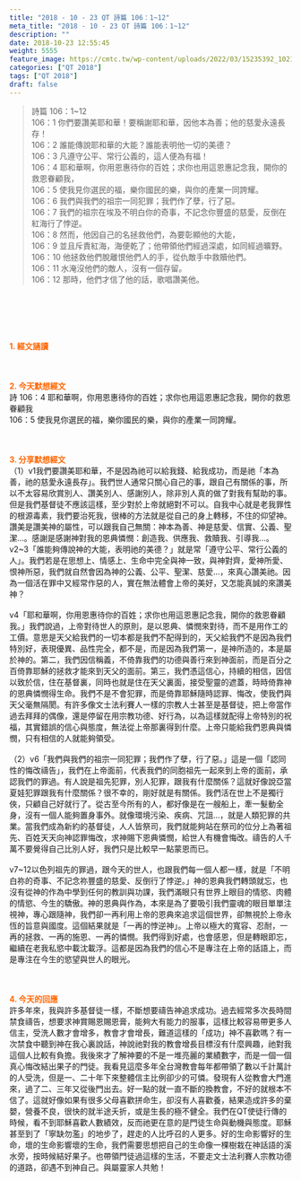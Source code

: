 ```yaml
---
title: "2018 - 10 - 23 QT 詩篇 106：1~12"
meta_title: "2018 - 10 - 23 QT 詩篇 106：1~12"
description: ""
date: 2018-10-23 12:55:45
weight: 5555
feature_image: https://cmtc.tw/wp-content/uploads/2022/03/15235392_10211799862337740_180693556567566654_o-1.webp
categories: ["QT 2018"]
tags: ["QT 2018"]
draft: false
---
```


<blockquote>詩篇 106：1~12<br />
106：1 你們要讚美耶和華！要稱謝耶和華，因他本為善；他的慈愛永遠長存！<br />
106：2 誰能傳說耶和華的大能？誰能表明他一切的美德？<br />
106：3 凡遵守公平、常行公義的，這人便為有福！<br />
106：4 耶和華啊，你用恩惠待你的百姓；求你也用這恩惠記念我，開你的救恩眷顧我，<br />
106：5 使我見你選民的福，樂你國民的樂，與你的產業一同誇耀。<br />
106：6 我們與我們的祖宗一同犯罪；我們作了孽，行了惡。<br />
106：7 我們的祖宗在埃及不明白你的奇事，不記念你豐盛的慈愛，反倒在紅海行了悖逆。<br />
106：8 然而，他因自己的名拯救他們，為要彰顯他的大能，<br />
106：9 並且斥責紅海，海便乾了；他帶領他們經過深處，如同經過曠野。<br />
106：10 他拯救他們脫離恨他們人的手，從仇敵手中救贖他們。<br />
106：11 水淹沒他們的敵人，沒有一個存留。<br />
106：12 那時，他們才信了他的話，歌唱讚美他。</blockquote><br />
&nbsp;<br />
<br />
&nbsp;<br />
<br />
<span style="color: #ff6600;"><strong>1. </strong><strong>經文誦讀</strong></span><br />
<br />
<span style="color: #ff6600;"><strong> </strong></span><br />
<br />
<span style="color: #ff6600;"><strong>2. 今天默想</strong><strong>經文<br />
</strong></span>詩 106：4 耶和華啊，你用恩惠待你的百姓；求你也用這恩惠記念我，開你的救恩眷顧我<br />
106：5 使我見你選民的福，樂你國民的樂，與你的產業一同誇耀。<br />
<br />
&nbsp;<br />
<br />
<span style="color: #ff6600;"><strong>3. 分享默想經文<br />
</strong></span>（1）v1我們要讚美耶和華，不是因為祂可以給我錢、給我成功，而是祂「本為善，祂的慈愛永遠長存」。我們世人通常只關心自己的事，跟自己有關係的事，所以不太容易欣賞別人、讚美別人、感謝別人，除非別人真的做了對我有幫助的事。但是我們基督徒不應該這樣，至少對於上帝就絕對不可以。自我中心就是老我罪性的根源毒素，我們要治死我，很棒的方法就是從自己的身上轉移，不住的仰望神。讚美是讚美神的屬性，可以跟我自己無關：神本為善、神是慈愛、信實、公義、聖潔…。感謝是感謝神對我的恩典憐憫：創造我、供應我、救贖我、引導我…。v2~3「誰能夠傳說神的大能，表明祂的美德？」就是常「遵守公平、常行公義的人」。我們若是在思想上、情感上、生命中完全與神一致，與神對齊，愛神所愛、恨神所惡，我們就自然會因為神的公義、公平、聖潔、慈愛…，來真心讚美祂。因為一個活在罪中又經常作惡的人，實在無法體會上帝的美好，又怎能真誠的來讚美神？<br />
<br />
v4「耶和華啊，你用恩惠待你的百姓；求你也用這恩惠記念我，開你的救恩眷顧我。」我們說過，上帝對待世人的原則，是以恩典、憐憫來對待，而不是用作工的工價。意思是天父給我們的一切本都是我們不配得到的，天父給我們不是因為我們特別好，表現優異、品性完全，都不是，而是因為我們第一，是神所造的，本是屬於神的。第二，我們因信稱義，不倚靠我們的功德與善行來到神面前，而是百分之百倚靠耶穌的拯救才能來到天父的面前。第三，我們憑這信心，持續的相信，因信以致於信，住在基督裏，同時也就是住在天父裏面，接受聖靈的遮蓋，時時倚靠神的恩典憐憫得生命。我們不是不會犯罪，而是倚靠耶穌隨時認罪、悔改，使我們與天父毫無隔閡。有許多像文士法利賽人一樣的宗教人士甚至是基督徒，把上帝當作過去拜拜的偶像，還是停留在用宗教功德、好行為，以為這樣就配得上帝特別的祝福，其實錯誤的信心與態度，無法從上帝那裏得到什麼。上帝只能給我們恩典與憐憫，只有相信的人就能夠領受。<br />
<br />
（2）v6「我們與我們的祖宗一同犯罪；我們作了孽，行了惡。」這是一個「認同性的悔改禱告」，我們在上帝面前，代表我們的同胞祖先一起來到上帝的面前，承認我們的罪過。有人說是祖先犯罪，別人犯罪，跟我有什麼關係？這就好像說亞當夏娃犯罪跟我有什麼關係？很不幸的，剛好就是有關係。我們活在世上不是獨行俠，只顧自己好就行了。從古至今所有的人，都好像是在一艘船上，牽一髮動全身，沒有一個人能夠置身事外。就像環境污染、疾病、咒詛…，就是人類犯罪的共業。當我們成為新約的基督徒，人人皆祭司，我們就能夠站在祭司的位分上為著祖先、百姓天天向神認罪悔改，求神賜下恩典憐憫，給世人有機會悔改。禱告的人千萬不要覺得自己比別人好，我們只是比較早一點蒙恩而已。<br />
<br />
v7~12以色列祖先的罪過，跟今天的世人，也跟我們每一個人都一樣，就是「不明白祢的奇事、不記念祢豐盛的慈愛、反倒行了悖逆。」神的恩典我們轉頭就忘，也沒有從神的作為中學到任何的教訓與功課，我們滿眼只有世界上眼目的情慾、肉體的情慾、今生的驕傲。神的恩典與作為，本來是為了要吸引我們靈魂的眼目單單注視神，專心跟隨神，我們卻一再利用上帝的恩典來追求這個世界，卻無視於上帝永恆的旨意與國度。這個結果就是「一再的悖逆神」。上帝以極大的寬容、忍耐，一再的拯救、一再的施恩、一再的憐憫。我們得到好處，也會感恩，但是轉眼即忘，繼續在老我私慾中載沈載浮。這都是因為我們的信心不是專注在上帝的話語上，而是專注在今生的慾望與世人的眼光。<br />
<br />
&nbsp;<br />
<br />
<span style="color: #ff6600;"><strong>4. 今天的回應<br />
</strong></span>許多年來，我與許多基督徒一樣，不斷想要禱告神追求成功。過去經常多次長時間禁食禱告，想要求神賞賜恩賜恩膏，能夠大有能力的服事，這樣比較容易帶更多人信主，受洗人數才會增多，教會才會增長，難道這樣的「成功」神不喜歡嗎？有一次禁食中聽到神在我心裏說話，神說祂對我的教會增長目標沒有什麼興趣，祂對我這個人比較有負擔。我後來才了解神要的不是一堆亮麗的業績數字，而是一個一個真心悔改結出果子的門徒。我看見這麼多年全台灣教會每年都帶領了數以千計萬計的人受洗，但是一、二十年下來整體信主比例卻少的可憐。發現有人從教會大門進來，過了二、三年又從後門出去。好一點的就一直不斷的換教會，不好的就根本不信了。這就好像如果有很多父母喜歡拼命生，卻沒有人喜歡養，結果造成許多的棄嬰，營養不良，很快的就半途夭折，或是生長的極不健全。我們在QT使徒行傳的時候，看不到耶穌喜歡人數績效，反而祂更在意的是門徒生命與動機與態度。耶穌甚至到了「寧缺勿濫」的地步了，趕走的人比呼召的人更多。好的生命影響好的生命，壞的生命影響壞的生命，我們需要思想把自己的生命像一棵樹栽在神話語的溪水旁，按時候結好果子。也帶領門徒過這樣的生活，不要走文士法利賽人宗教功德的道路，卻遇不到神自己。與屬靈家人共勉！<br />
<br />
&nbsp;<br />
<br />
&nbsp;
        